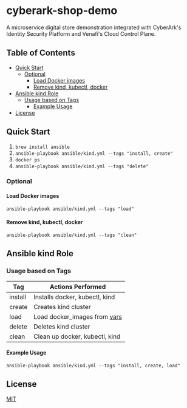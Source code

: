 # cyberark-shop-demo <!-- omit in toc -->

A microservice digital store demonstration integrated with CyberArk's Identity Security Platform and Venafi's Cloud Control Plane.

## Table of Contents <!-- omit in toc -->
- [Quick Start](#quick-start)
  - [Optional](#optional)
    - [Load Docker images](#load-docker-images)
    - [Remove kind, kubectl, docker](#remove-kind-kubectl-docker)
- [Ansible kind Role](#ansible-kind-role)
  - [Usage based on Tags](#usage-based-on-tags)
    - [Example Usage](#example-usage)
- [License](#license)

## Quick Start

1. `brew install ansible`
2. `ansible-playbook ansible/kind.yml --tags "install, create"`
3. `docker ps`
4. `ansible-playbook ansible/kind.yml --tags "delete"`

### Optional

#### Load Docker images

`ansible-playbook ansible/kind.yml --tags "load"`

#### Remove kind, kubectl, docker

`ansible-playbook ansible/kind.yml --tags "clean"`

## Ansible kind Role

### Usage based on Tags

|Tag|Actions Performed|
|---|---|
|install|Installs docker, kubectl, kind|
|create|Creates kind cluster|
|load|Load docker_images from [vars](roles/kind/vars/main.yml)|
|delete|Deletes kind cluster|
|clean|Clean up docker, kubectl, kind|

#### Example Usage

`ansible-playbook ansible/kind.yml --tags "install, create, load"`

## License
[MIT](LICENSE)